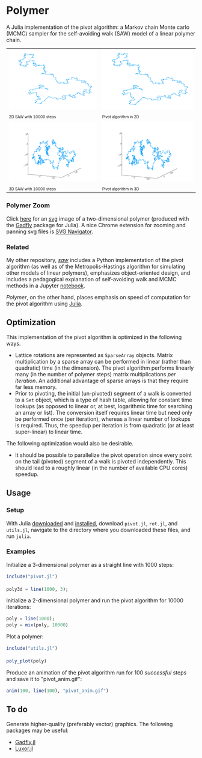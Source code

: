 # Polymer

A Julia implementation of the pivot algorithm: a Markov chain Monte carlo (MCMC) sampler for the self-avoiding walk (SAW) model of a linear polymer chain.

<table style="width:100%">
	<!-- Images -->
	<tr>
		<td><img src="examples/plot_10000_100000.png" style="width:100%" /></td>
		<td><img src="examples/anim_100_10000_pre_100000.gif" style="width:100%" /></td>
	</tr>
	<!-- Captions -->
	<tr>
		<td><font size="1">2D SAW with 10000 steps</font></td>
		<td><font size="1">Pivot algorithm in 2D</font></td>
	</tr>
	<!-- Images -->
	<tr>
		<td><img src="examples/plot3d_10000_100000.png" style="width:100%" /></td>
		<td><img src="examples/anim3d_100_10000_pre_100000.gif" style="width:100%" /></td>
	</tr>
	<!-- Captions -->
	<tr>
		<td><font size="1">3D SAW with 10000 steps</font></td>
		<td><font size="1">Pivot algorithm in 3D</font></td>
	</tr>
</table>

### Polymer Zoom

Click <a href="examples/plot_10000_100000.svg">here</a> for an <a href="https://en.wikipedia.org/wiki/Scalable_Vector_Graphics">svg</a> image of a two-dimensional polymer (produced with the <a href="http://gadflyjl.org/stable/">Gadfly</a> package for Julia). A nice Chrome extension for zooming and panning svg files is <a href="https://chrome.google.com/webstore/detail/svg-navigator/pefngfjmidahdaahgehodmfodhhhofkl">SVG Navigator</a>.

### Related

My other repository, [*saw*](https://github.com/bencwallace/saw) includes a Python implementation of the pivot algorithm (as well as of the Metropolis-Hastings algorithm for simulating other models of linear polymers), emphasizes object-oriented design, and includes a pedagogical explanation of self-avoiding walk and MCMC methods in a Jupyter [notebook](https://github.com/bencwallace/saw/blob/master/saw-simulation.ipynb).

*Polymer*, on the other hand, places emphasis on speed of computation for the pivot algorithm using [Julia](https://julialang.org/).

## Optimization

This implementation of the pivot algorithm is optimized in the following ways.

* Lattice rotations are represented as `SparseArray` objects. Matrix multiplication by a sparse array can be performed in linear (rather than quadratic) time (in the dimension). The pivot algorithm performs linearly many (in the number of polymer steps) matrix multiplications *per iteration*. An additional advantage of sparse arrays is that they require far less memory.
* Prior to pivoting, the initial (un-pivoted) segment of a walk is converted to a `Set` object, which is a type of hash table, allowing for constant time lookups (as opposed to linear or, at best, logarithmic time for searching an array or list). The conversion itself requires linear time but need only be performed once (per iteration), whereas a linear number of lookups is required. Thus, the speedup per iteration is from quadratic (or at least super-linear) to linear time.

The following optimization would also be desirable.

* It should be possible to parallelize the pivot operation since every point on the tail (pivoted) segment of a walk is pivoted independently. This should lead to a roughly linear (in the number of available CPU cores) speedup.

## Usage

### Setup

With Julia [downloaded](https://julialang.org/downloads/) and [installed](https://julialang.org/downloads/platform.html), download `pivot.jl`, `rot.jl`, and `utils.jl`, navigate to the directory where you downloaded these files, and run `julia`.

### Examples

Initialize a 3-dimensional polymer as a straight line with 1000 steps:

```julia
include("pivot.jl")

poly3d = line(1000, 3);
```

Initialize a 2-dimensional polymer and run the pivot algorithm for 10000 iterations:

```julia
poly = line(1000);
poly = mix(poly, 10000)
```

Plot a polymer:

```julia
include("utils.jl")

poly_plot(poly)
```

Produce an animation of the pivot algorithm run for 100 *successful* steps and save it to "pivot_anim.gif":

```julia
anim(100, line(100), "pivot_anim.gif")
```

## To do

Generate higher-quality (preferably vector) graphics. The following packages may be useful:

* [Gadfly.jl](http://gadflyjl.org/stable/)
* [Luxor.jl](http://juliagraphics.github.io/Luxor.jl/stable/)
